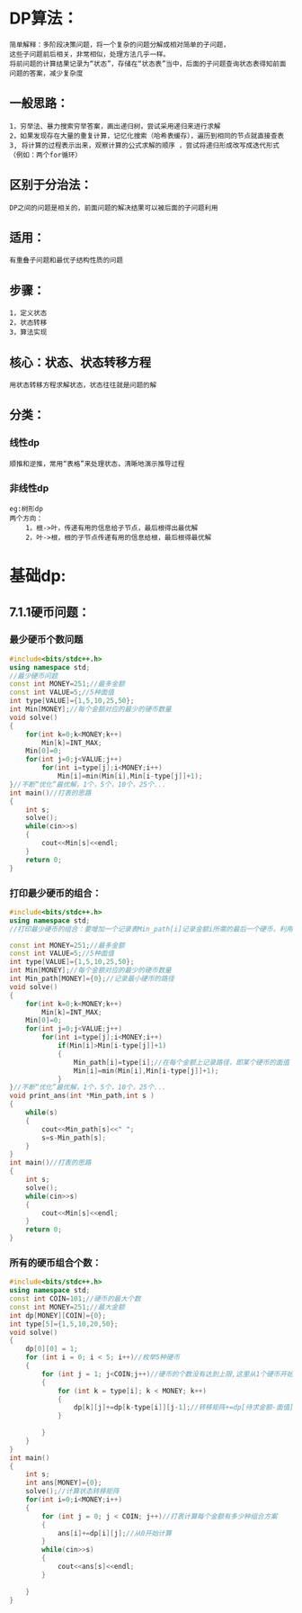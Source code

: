 # DP算法：  
    简单解释：多阶段决策问题，将一个复杂的问题分解成相对简单的子问题，
    这些子问题前后相关，非常相似，处理方法几乎一样。
    将前问题的计算结果记录为“状态”，存储在“状态表”当中，后面的子问题查询状态表得知前面问题的答案，减少复杂度
## 一般思路：
    1，穷举法、暴力搜索穷举答案，画出递归树，尝试采用递归来进行求解
    2，如果发现存在大量的重复计算，记忆化搜索（哈希表缓存），遍历到相同的节点就直接查表
    3, 将计算的过程表示出来，观察计算的公式求解的顺序 ，尝试将递归形成改写成迭代形式（例如：两个for循环） 
## 区别于分治法：
    DP之间的问题是相关的，前面问题的解决结果可以被后面的子问题利用
## 适用：
    有重叠子问题和最优子结构性质的问题
## 步骤：
    1，定义状态
    2，状态转移
    3，算法实现
## 核心：状态、状态转移方程
    用状态转移方程求解状态，状态往往就是问题的解
## 分类：   
### 线性dp
    顺推和逆推，常用“表格”来处理状态，清晰地演示推导过程
### 非线性dp
    eg:树形dp
    两个方向：
        1，根->叶，传递有用的信息给子节点，最后根得出最优解
        2，叶->根，根的子节点传递有用的信息给根，最后根得最优解
# 基础dp:
## 7.1.1硬币问题：
### 最少硬币个数问题
```c++
#include<bits/stdc++.h>
using namespace std;
//最少硬币问题
const int MONEY=251;//最多金额
const int VALUE=5;//5种面值
int type[VALUE]={1,5,10,25,50};
int Min[MONEY];//每个金额对应的最少的硬币数量
void solve()
{
    for(int k=0;k<MONEY;k++)
        Min[k]=INT_MAX;
    Min[0]=0;
    for(int j=0;j<VALUE;j++)
        for(int i=type[j];i<MONEY;i++)
            Min[i]=min(Min[i],Min[i-type[j]]+1);
}//不断“优化”最优解，1个，5个，10个，25个...
int main()//打表的思路
{
    int s;
    solve();
    while(cin>>s)
    {
        cout<<Min[s]<<endl;
    }
    return 0;
}
```
### 打印最少硬币的组合：   
```c++
#include<bits/stdc++.h>
using namespace std;
//打印最少硬币的组合：要增加一个记录表Min_path[i]记录金额i所需的最后一个硬币，利用这个数组倒推就能得到所有的硬币

const int MONEY=251;//最多金额
const int VALUE=5;//5种面值
int type[VALUE]={1,5,10,25,50};
int Min[MONEY];//每个金额对应的最少的硬币数量
int Min_path[MONEY]={0};//记录最小硬币的路径
void solve()
{
    for(int k=0;k<MONEY;k++)
        Min[k]=INT_MAX;
    Min[0]=0;
    for(int j=0;j<VALUE;j++)
        for(int i=type[j];i<MONEY;i++)
            if(Min[i]>Min[i-type[j]]+1)
            {
                Min_path[i]=type[i];//在每个金额上记录路径，即某个硬币的面值
                Min[i]=min(Min[i],Min[i-type[j]]+1);
            }
}//不断“优化”最优解，1个，5个，10个，25个...
void print_ans(int *Min_path,int s )
{
    while(s)
    {
        cout<<Min_path[s]<<" ";
        s=s-Min_path[s];
    }
}
int main()//打表的思路
{
    int s;
    solve();
    while(cin>>s)
    {
        cout<<Min[s]<<endl;
    }
    return 0;
}
``` 
### 所有的硬币组合个数：
```c++
#include<bits/stdc++.h>
using namespace std;
const int COIN=101;//硬币的最大个数
const int MONEY=251;//最大金额
int dp[MONEY][COIN]={0};
int type[5]={1,5,10,20,50};
void solve()
{
    dp[0][0] = 1;
    for (int i = 0; i < 5; i++)//枚举5种硬币
    {
        for (int j = 1; j<COIN;j++)//硬币的个数没有达到上限,这里从1个硬币开始枚举
        {
            for (int k = type[i]; k < MONEY; k++)
            {
                dp[k][j]+=dp[k-type[i]][j-1];//转移矩阵+=dp[待求金额-面值][硬币个数-1]；
            }
            
        }
    }
}
int main()
{
    int s;
    int ans[MONEY]={0};
    solve();//计算状态转移矩阵
    for(int i=0;i<MONEY;i++)
    {
        for (int j = 0; j < COIN; j++)//打表计算每个金额有多少种组合方案
        {
            ans[i]+=dp[i][j];//从0开始计算
        }
        while(cin>>s)
        {
            cout<<ans[s]<<endl;
        }
        
    }
}
```